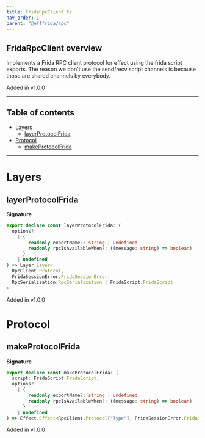 ```yaml
---
title: FridaRpcClient.ts
nav_order: 1
parent: "@efffrida/rpc"
---
```


## FridaRpcClient overview

Implements a Frida RPC client protocol for effect using the frida script
exports. The reason we don't use the send/recv script channels is because
those are shared channels by everybody.

Added in v1.0.0

---

<h2 class="text-delta">Table of contents</h2>

- [Layers](#layers)
  - [layerProtocolFrida](#layerprotocolfrida)
- [Protocol](#protocol)
  - [makeProtocolFrida](#makeprotocolfrida)

---

# Layers

## layerProtocolFrida

**Signature**

```ts
export declare const layerProtocolFrida: (
  options?:
    | {
        readonly exportName?: string | undefined
        readonly rpcIsAvailableWhen?: ((message: string) => boolean) | undefined
      }
    | undefined
) => Layer.Layer<
  RpcClient.Protocol,
  FridaSessionError.FridaSessionError,
  RpcSerialization.RpcSerialization | FridaScript.FridaScript
>
```

Added in v1.0.0

# Protocol

## makeProtocolFrida

**Signature**

```ts
export declare const makeProtocolFrida: (
  script: FridaScript.FridaScript,
  options?:
    | {
        readonly exportName?: string | undefined
        readonly rpcIsAvailableWhen?: ((message: string) => boolean) | undefined
      }
    | undefined
) => Effect.Effect<RpcClient.Protocol["Type"], FridaSessionError.FridaSessionError, RpcSerialization.RpcSerialization>
```

Added in v1.0.0
